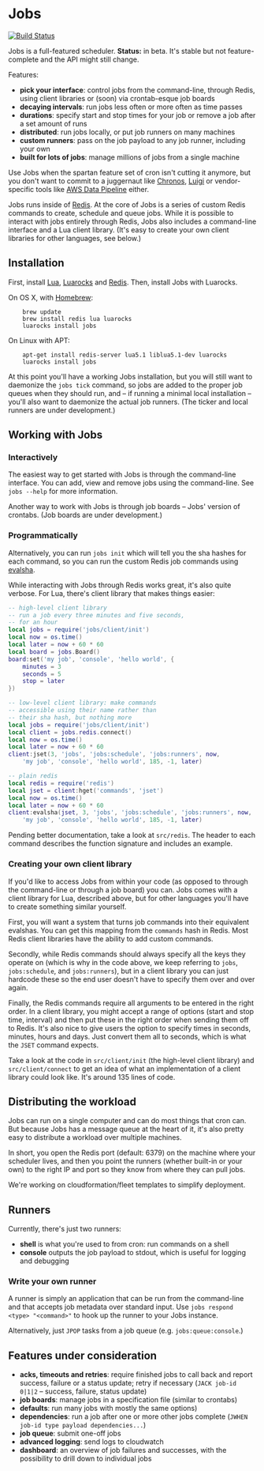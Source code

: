 # Jobs

[![Build Status](https://travis-ci.org/debrouwere/jobs.svg?branch=master)](https://travis-ci.org/debrouwere/jobs)

Jobs is a full-featured scheduler. **Status:** in beta. It's stable but not feature-complete and the API might still change.

Features: 

* **pick your interface**: control jobs from the command-line, through Redis, using client libraries or (soon) via crontab-esque job boards
* **decaying intervals**: run jobs less often or more often as time passes
* **durations**: specify start and stop times for your job or remove a job after a set amount of runs
* **distributed**: run jobs locally, or put job runners on many machines
* **custom runners**: pass on the job payload to any job runner, including your own
* **built for lots of jobs**: manage millions of jobs from a single machine

Use Jobs when the spartan feature set of cron isn't cutting it anymore, but you don't want to commit to a juggernaut like [Chronos](https://github.com/airbnb/chronos), [Luigi](https://github.com/spotify/luigi) or vendor-specific tools like [AWS Data Pipeline](http://aws.amazon.com/datapipeline/) either. 

Jobs runs inside of [Redis](http://redis.io/). At the core of Jobs is a series of custom Redis commands to create, schedule and queue jobs. While it is possible to interact with jobs entirely through Redis, Jobs also includes a command-line interface and a Lua client library. (It's easy to create your own client libraries for other languages, see below.)

## Installation

First, install [Lua](http://www.lua.org/), [Luarocks](http://luarocks.org/en/Download) and [Redis](http://redis.io/). Then, install Jobs with Luarocks.

On OS X, with [Homebrew](http://brew.sh/):

```shell
    brew update
    brew install redis lua luarocks
    luarocks install jobs
```

On Linux with APT:

```shell
    apt-get install redis-server lua5.1 liblua5.1-dev luarocks
    luarocks install jobs
```

At this point you'll have a working Jobs installation, but you will still want to daemonize the `jobs tick` command, so jobs are added to the proper job queues when they should run, and – if running a minimal local installation – you'll also want to daemonize the actual job runners. (The ticker and local runners are under development.)

## Working with Jobs

### Interactively

The easiest way to get started with Jobs is through the command-line interface. You can add, view and remove jobs using the command-line. See `jobs --help` for more information.

Another way to work with Jobs is through job boards – Jobs' version of crontabs. (Job boards are under development.)

### Programmatically

Alternatively, you can run `jobs init` which will tell you the sha hashes for each command, so you can run the custom Redis job commands using [evalsha](http://redis.io/commands/evalsha).

While interacting with Jobs through Redis works great, it's also quite verbose. For Lua, there's client library that makes things easier:

```lua
-- high-level client library
-- run a job every three minutes and five seconds, 
-- for an hour
local jobs = require('jobs/client/init')
local now = os.time()
local later = now + 60 * 60
local board = jobs.Board()
board:set('my job', 'console', 'hello world', {
    minutes = 3
    seconds = 5
    stop = later
})

-- low-level client library: make commands 
-- accessible using their name rather than
-- their sha hash, but nothing more
local jobs = require('jobs/client/init')
local client = jobs.redis.connect()
local now = os.time()
local later = now + 60 * 60
client:jset(3, 'jobs', 'jobs:schedule', 'jobs:runners', now, 
    'my job', 'console', 'hello world', 185, -1, later)

-- plain redis
local redis = require('redis')
local jset = client:hget('commands', 'jset')
local now = os.time()
local later = now + 60 * 60
client:evalsha(jset, 3, 'jobs', 'jobs:schedule', 'jobs:runners', now, 
    'my job', 'console', 'hello world', 185, -1, later)
```

Pending better documentation, take a look at `src/redis`. The header to each command describes the function signature and includes an example.

### Creating your own client library

If you'd like to access Jobs from within your code (as opposed to through the command-line or through a job board) you can. Jobs comes with a client library for Lua, described above, but for other languages you'll have to create something similar yourself.

First, you will want a system that turns job commands into their equivalent evalshas. You can get this mapping from the `commands` hash in Redis. Most Redis client libraries have the ability to add custom commands.

Secondly, while Redis commands should always specify all the keys they operate on (which is why in the code above, we keep referring to `jobs`, `jobs:schedule`, and `jobs:runners`), but in a client library you can just hardcode these so the end user doesn't have to specify them over and over again.

Finally, the Redis commands require all arguments to be entered in the right order. In a client library, you might accept a range of options (start and stop time, interval) and then put these in the right order when sending them off to Redis. It's also nice to give users the option to specify times in seconds, minutes, hours and days. Just convert them all to seconds, which is what the `JSET` command expects.

Take a look at the code in `src/client/init` (the high-level client library) and `src/client/connect` to get an idea of what an implementation of a client library could look like. It's around 135 lines of code.

## Distributing the workload

Jobs can run on a single computer and can do most things that cron can. But because Jobs has a message queue at the heart of it, it's also pretty easy to distribute a workload over multiple machines.

In short, you open the Redis port (default: 6379) on the machine where your scheduler lives, and then you point the runners (whether built-in or your own) to the right IP and port so they know from where they can pull jobs.

We're working on cloudformation/fleet templates to simplify deployment.

## Runners

Currently, there's just two runners: 

* **shell** is what you're used to from cron: run commands on a shell
* **console** outputs the job payload to stdout, which is useful for logging and debugging

### Write your own runner

A runner is simply an application that can be run from the command-line and that accepts job metadata over standard input. Use `jobs respond <type> "<command>"` to hook up the runner to your Jobs instance.

Alternatively, just `JPOP` tasks from a job queue (e.g. `jobs:queue:console`.)

## Features under consideration

* **acks, timeouts and retries**: require finished jobs to call back and report success, failure or a status update; retry if necessary (`JACK job-id 0|1|2` – success, failure, status update)
* **job boards**: manage jobs in a specification file (similar to crontabs)
* **defaults**: run many jobs with mostly the same options)
* **dependencies**: run a job after one or more other jobs complete (`JWHEN job-id type payload dependencies...`)
* **job queue**: submit one-off jobs
* **advanced logging**: send logs to cloudwatch
* **dashboard**: an overview of job failures and successes, with the possibility to drill down to individual jobs
